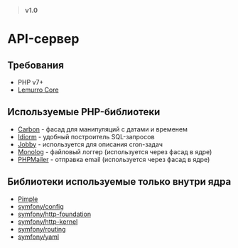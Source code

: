 > **v1.0**

# API-сервер

## Требования
- PHP v7+
- [Lemurro Core](https://github.com/Lemurro/api-core)

## Используемые PHP-библиотеки
- [Carbon](https://github.com/briannesbitt/carbon) - фасад для манипуляций с датами и временем
- [Idiorm](https://github.com/j4mie/idiorm) - удобный построитель SQL-запросов
- [Jobby](https://github.com/jobbyphp/jobby) - используется для описания cron-задач
- [Monolog](https://github.com/Seldaek/monolog) - файловый логгер (используется через фасад в ядре)
- [PHPMailer](https://github.com/PHPMailer/PHPMailer) - отправка email (используется через фасад в ядре)

## Библиотеки используемые только внутри ядра
- [Pimple](https://github.com/silexphp/Pimple)
- [symfony/config](https://github.com/symfony/config)
- [symfony/http-foundation](https://github.com/symfony/http-foundation)
- [symfony/http-kernel](https://github.com/symfony/http-kernel)
- [symfony/routing](https://github.com/symfony/routing)
- [symfony/yaml](https://github.com/symfony/yaml)